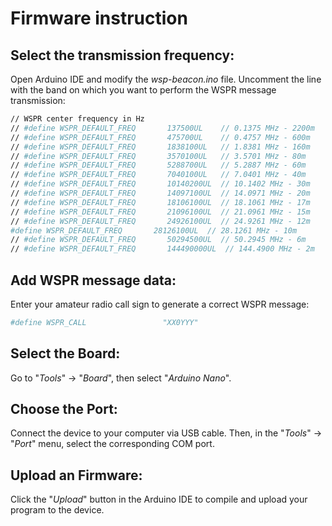 # Firmware instruction

## Select the transmission frequency:
Open Arduino IDE and modify the _wsp-beacon.ino_ file. Uncomment the line with the band on which you want to perform the WSPR message transmission:
```sh
// WSPR center frequency in Hz
// #define WSPR_DEFAULT_FREQ       137500UL    // 0.1375 MHz - 2200m
// #define WSPR_DEFAULT_FREQ       475700UL    // 0.4757 MHz - 600m
// #define WSPR_DEFAULT_FREQ       1838100UL   // 1.8381 MHz - 160m
// #define WSPR_DEFAULT_FREQ       3570100UL   // 3.5701 MHz - 80m
// #define WSPR_DEFAULT_FREQ       5288700UL   // 5.2887 MHz - 60m
// #define WSPR_DEFAULT_FREQ       7040100UL   // 7.0401 MHz - 40m
// #define WSPR_DEFAULT_FREQ       10140200UL  // 10.1402 MHz - 30m
// #define WSPR_DEFAULT_FREQ       14097100UL  // 14.0971 MHz - 20m
// #define WSPR_DEFAULT_FREQ       18106100UL  // 18.1061 MHz - 17m
// #define WSPR_DEFAULT_FREQ       21096100UL  // 21.0961 MHz - 15m
// #define WSPR_DEFAULT_FREQ       24926100UL  // 24.9261 MHz - 12m
#define WSPR_DEFAULT_FREQ       28126100UL  // 28.1261 MHz - 10m
// #define WSPR_DEFAULT_FREQ       50294500UL  // 50.2945 MHz - 6m
// #define WSPR_DEFAULT_FREQ       144490000UL  // 144.4900 MHz - 2m
```

## Add WSPR message data:
Enter your amateur radio call sign to generate a correct WSPR message:
```sh
#define WSPR_CALL                 "XX0YYY"
```

## Select the Board:
Go to "_Tools_" -> "_Board_", then select  "_Arduino Nano_".

## Choose the Port:
Connect the device to your computer via USB cable. Then, in the "_Tools_" -> "_Port_" menu, select the corresponding COM port.

## Upload an Firmware:
Click the "_Upload_" button in the Arduino IDE to compile and upload your program to the device.